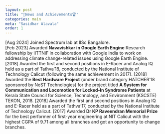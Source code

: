 ```yaml
---
layout: post
title: "🚀News and Achievements🏆"
categories: main
meta: "Sasidhar Alavala"
order: 1
---
```

[Aug 2024] Joined Spectrum lab at IISc Bangalore.\
[Feb 2023] Awarded **Navavishkar in Google Earth Engine** Research fellowship by IITTNiF in collaboration with Google India to work on addressing climate change-related issues using Google Earth Engine.
[2018] Awarded the first and second positions in E-Racer and Analog IQ held as a part of Tathva’18, conducted by the National Institute of Technology Calicut (following the same achievement in 2017).
[2018] Awarded the **Best Hardware Project** (under brand category HATCHER’18 sponsored by NeST Technologies) for the project titled **A System for Communication and Locomotion for Locked-In Syndrome Patients** at Kerala State Council for Science, Technology, and Environment (KSCSTE) TEKON, 2018.
[2018] Awarded the first and second positions in Analog IQ and E-Racer held as a part of Tathva’17, conducted by the National Institute of Technology Calicut.
[2017] Awarded **Dr KP Raveendran Memorial Prize** for the best performer of first-year engineering at NIT Calicut with the highest
CGPA of 9.71 among all branches and got an opportunity to change branches.
